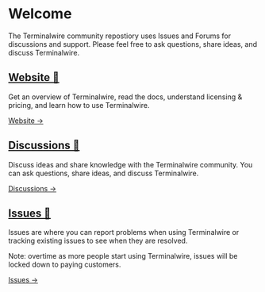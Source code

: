 # Welcome

The Terminalwire community repostiory uses Issues and Forums for discussions and
support. Please feel free to ask questions, share ideas, and discuss
Terminalwire.

## [Website 🤗](https://terminalwire.com/)

Get an overview of Terminalwire, read the docs, understand licensing & pricing, and learn how to use Terminalwire.

[Website →](https://terminalwire.com/)

## [Discussions 🤠](https://github.com/terminalwire/community/discussions)

Discuss ideas and share knowledge with the Terminalwire community. You can ask questions, share ideas, and discuss Terminalwire.

[Discussions →](https://github.com/terminalwire/community/discussions)

## [Issues 🎫](https://github.com/terminalwire/community/issues)

Issues are where you can report problems when using Terminalwire or tracking existing issues to see when they are resolved.

Note: overtime as more people start using Terminalwire, issues will be locked down to paying customers.

[Issues →](https://github.com/terminalwire/community/issues)
